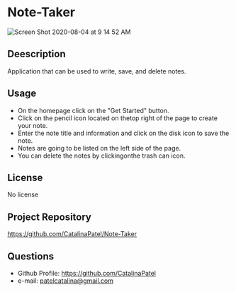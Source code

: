 # Note-Taker

![Screen Shot 2020-08-04 at 9 14 52 AM](https://user-images.githubusercontent.com/64928084/89302295-a603c900-d638-11ea-962c-33fd177de3f5.png)


## Deescription
Application that can be used to write, save, and delete notes.

## Usage

- On the homepage click on the "Get Started" button.
- Click on the pencil icon located on thetop right of the page to create your note.
- Enter the note title and information and click on the disk icon to save the note.
- Notes are going to be listed on the left side of the page.
- You can delete the notes by clickingonthe trash can icon.

## License
No license

## Project Repository

https://github.com/CatalinaPatel/Note-Taker

## Questions

- Github Profile: https://github.com/CatalinaPatel
- e-mail: patelcatalina@gmail.com




